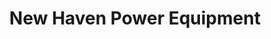 ---
title: "New Haven Power Equipment"
url: /new-haven/new-haven-power-equipment/
shop: Landwirtschaftlich
---